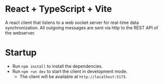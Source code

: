 # React + TypeScript + Vite
A react client that listens to a web socket server for real-time data synchronization.
All outgoing messages are sent via http to the REST API of the webserver.

# Startup
- Run `npm install` to install the dependencies.
- Run `npm run dev` to start the client in development mode.
    - The client will be available at `http://localhost:5173`.
